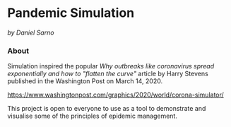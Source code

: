 # Pandemic Simulation
*by Daniel Sarno*

### About
Simulation inspired the popular *Why outbreaks like 
coronavirus spread exponentially and how to "flatten the curve"* 
article by Harry Stevens published in the Washington Post
on March 14, 2020.

<https://www.washingtonpost.com/graphics/2020/world/corona-simulator/>

This project is open to everyone to use as 
a tool to demonstrate and visualise some of the 
principles of epidemic management.